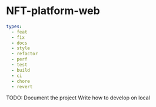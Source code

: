 # NFT-platform-web

```yml
types:
  - feat
  - fix
  - docs
  - style
  - refactor
  - perf
  - test
  - build
  - ci
  - chore
  - revert
```

TODO:
Document the project
Write how to develop on local
